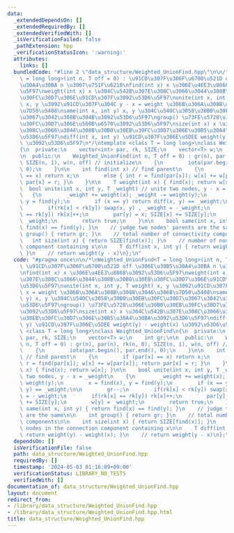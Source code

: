 ```yaml
---
data:
  _extendedDependsOn: []
  _extendedRequiredBy: []
  _extendedVerifiedWith: []
  _isVerificationFailed: false
  _pathExtension: hpp
  _verificationStatusIcon: ':warning:'
  attributes:
    links: []
  bundledCode: "#line 2 \"data_structure/Weighted_UnionFind.hpp\"\n\n/*\nWeighted_UnionFind<T\
    \ = long long>(int n, T off = 0) : \u91CD\u307F\u306F\u6700\u521D off \u306E\u30B5\
    \u30A4\u30BA n \u3067\u751F\u6210\nfind(int x) x \u306E\u4EE3\u8868\u3092\u53D6\
    \u5F97\nweight(int x) x \u304C\u542B\u307E\u308C\u3066\u3044\u308B\u30B0\u30EB\
    \u30FC\u30D7\u306E\u91CD\u307F\u3092\u53D6\u5F97\nunite(int x, int y, T weight)\
    \ x, y \u3092\u91CD\u307F\u304C y - x = weight \u306B\u306A\u308B\u3088\u3046\u306B\
    \u7D50\u5408\nsame(int x, int y) x, y \u304C\u540C\u3058\u30B0\u30EB\u30FC\u30D7\
    \u3067\u3042\u308B\u304B\u3092\u53D6\u5F97\ngroup() \u73FE\u5728\u306E\u30B0\u30EB\
    \u30FC\u30D7\u306E\u500B\u6570\u3092\u53D6\u5F97\nsize(int x) x \u304C\u542B\u307E\
    \u308C\u3066\u3044\u308B\u30B0\u30EB\u30FC\u30D7\u306E\u30B5\u30A4\u30BA\u3092\
    \u53D6\u5F97\ndiff(int x, int y) \u91CD\u307F\u306E\u5DEE weight(y) - weight(x)\
    \ \u3092\u53D6\u5F97\n*/\ntemplate <class T = long long>\nclass Weighted_UnionFind\n\
    {\n  private:\n    vector<int> par, rk, SIZE;\n    vector<T> w;\n    int gr;\n\
    \n  public:\n    Weighted_UnionFind(int n, T off = 0) : gr(n), par(n), rk(n, 0),\
    \ SIZE(n, 1), w(n, off) // initialize\n    {\n        iota(par.begin(), par.end(),\
    \ 0);\n    }\n\n    int find(int x) // find parent\n    {\n        if (par[x]\
    \ == x) return x;\n        else { int r = find(par[x]); w[x] += w[par[x]]; return\
    \ par[x] = r; }\n    }\n\n    T weight(int x) { find(x); return w[x]; }\n\n  \
    \  bool unite(int x, int y, T _weight) // unite two nodes, y - x = _weight\n \
    \   {\n        _weight += weight(x); _weight -= weight(y);\n        x = find(x),\
    \ y = find(y);\n        if (x == y) return diff(x, y) == _weight;\n\n        gr--;\n\
    \        if(rk[x] < rk[y]) swap(x, y) , _weight = -_weight;\n        if(rk[x]\
    \ == rk[y]) rk[x]++;\n        par[y] = x; SIZE[x] += SIZE[y];\n        w[y] =\
    \ _weight;\n        return true;\n    }\n\n    bool same(int x, int y) { return\
    \ find(x) == find(y); }\n    // judge two nodes' parents are the same\n\n    int\
    \ group() { return gr; }\n    // total number of connectivity components\n\n \
    \   int size(int x) { return SIZE[find(x)]; }\n    // number of nodes in the connection\
    \ component containing x\n\n    T diff(int x, int y) { return weight(y) - weight(x);\
    \ }\n    // return weight(y - x)\n};\n"
  code: "#pragma once\n\n/*\nWeighted_UnionFind<T = long long>(int n, T off = 0) :\
    \ \u91CD\u307F\u306F\u6700\u521D off \u306E\u30B5\u30A4\u30BA n \u3067\u751F\u6210\
    \nfind(int x) x \u306E\u4EE3\u8868\u3092\u53D6\u5F97\nweight(int x) x \u304C\u542B\
    \u307E\u308C\u3066\u3044\u308B\u30B0\u30EB\u30FC\u30D7\u306E\u91CD\u307F\u3092\
    \u53D6\u5F97\nunite(int x, int y, T weight) x, y \u3092\u91CD\u307F\u304C y -\
    \ x = weight \u306B\u306A\u308B\u3088\u3046\u306B\u7D50\u5408\nsame(int x, int\
    \ y) x, y \u304C\u540C\u3058\u30B0\u30EB\u30FC\u30D7\u3067\u3042\u308B\u304B\u3092\
    \u53D6\u5F97\ngroup() \u73FE\u5728\u306E\u30B0\u30EB\u30FC\u30D7\u306E\u500B\u6570\
    \u3092\u53D6\u5F97\nsize(int x) x \u304C\u542B\u307E\u308C\u3066\u3044\u308B\u30B0\
    \u30EB\u30FC\u30D7\u306E\u30B5\u30A4\u30BA\u3092\u53D6\u5F97\ndiff(int x, int\
    \ y) \u91CD\u307F\u306E\u5DEE weight(y) - weight(x) \u3092\u53D6\u5F97\n*/\ntemplate\
    \ <class T = long long>\nclass Weighted_UnionFind\n{\n  private:\n    vector<int>\
    \ par, rk, SIZE;\n    vector<T> w;\n    int gr;\n\n  public:\n    Weighted_UnionFind(int\
    \ n, T off = 0) : gr(n), par(n), rk(n, 0), SIZE(n, 1), w(n, off) // initialize\n\
    \    {\n        iota(par.begin(), par.end(), 0);\n    }\n\n    int find(int x)\
    \ // find parent\n    {\n        if (par[x] == x) return x;\n        else { int\
    \ r = find(par[x]); w[x] += w[par[x]]; return par[x] = r; }\n    }\n\n    T weight(int\
    \ x) { find(x); return w[x]; }\n\n    bool unite(int x, int y, T _weight) // unite\
    \ two nodes, y - x = _weight\n    {\n        _weight += weight(x); _weight -=\
    \ weight(y);\n        x = find(x), y = find(y);\n        if (x == y) return diff(x,\
    \ y) == _weight;\n\n        gr--;\n        if(rk[x] < rk[y]) swap(x, y) , _weight\
    \ = -_weight;\n        if(rk[x] == rk[y]) rk[x]++;\n        par[y] = x; SIZE[x]\
    \ += SIZE[y];\n        w[y] = _weight;\n        return true;\n    }\n\n    bool\
    \ same(int x, int y) { return find(x) == find(y); }\n    // judge two nodes' parents\
    \ are the same\n\n    int group() { return gr; }\n    // total number of connectivity\
    \ components\n\n    int size(int x) { return SIZE[find(x)]; }\n    // number of\
    \ nodes in the connection component containing x\n\n    T diff(int x, int y) {\
    \ return weight(y) - weight(x); }\n    // return weight(y - x)\n};\n"
  dependsOn: []
  isVerificationFile: false
  path: data_structure/Weighted_UnionFind.hpp
  requiredBy: []
  timestamp: '2024-05-03 01:16:09+09:00'
  verificationStatus: LIBRARY_NO_TESTS
  verifiedWith: []
documentation_of: data_structure/Weighted_UnionFind.hpp
layout: document
redirect_from:
- /library/data_structure/Weighted_UnionFind.hpp
- /library/data_structure/Weighted_UnionFind.hpp.html
title: data_structure/Weighted_UnionFind.hpp
---
```

